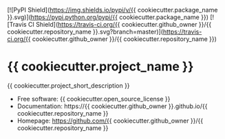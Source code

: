 [![PyPI Shield](https://img.shields.io/pypi/v/{{ cookiecutter.package_name }}.svg)](https://pypi.python.org/pypi/{{ cookiecutter.package_name }})
[![Travis CI Shield](https://travis-ci.org/{{ cookiecutter.github_owner }}/{{ cookiecutter.repository_name }}.svg?branch=master)](https://travis-ci.org/{{ cookiecutter.github_owner }}/{{ cookiecutter.repository_name }})

# {{ cookiecutter.project_name }}

{{ cookiecutter.project_short_description }}

- Free software: {{ cookiecutter.open_source_license }}
- Documentation: https://{{ cookiecutter.github_owner }}.github.io/{{ cookiecutter.repository_name }}
- Homepage: https://github.com/{{ cookiecutter.github_owner }}/{{ cookiecutter.repository_name }}

